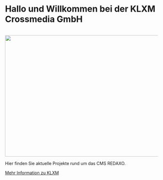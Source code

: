 # Hallo und Willkommen bei der KLXM Crossmedia GmbH

<div align="center">
	<br>
	<a href="https://klxm.de">
		<img src="https://raw.githubusercontent.com/KLXM/stuff/blame/master/welcome.svg" width="800" height="400">
	</a>
	<br>
</div>

Hier finden Sie aktuelle Projekte rund um das CMS REDAXO.

[Mehr Information zu KLXM](https://klxm.de)
